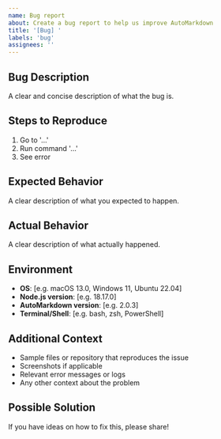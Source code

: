 ```yaml
---
name: Bug report
about: Create a bug report to help us improve AutoMarkdown
title: '[Bug] '
labels: 'bug'
assignees: ''
---
```


## Bug Description
A clear and concise description of what the bug is.

## Steps to Reproduce
1. Go to '...'
2. Run command '...'
3. See error

## Expected Behavior
A clear description of what you expected to happen.

## Actual Behavior
A clear description of what actually happened.

## Environment
- **OS**: [e.g. macOS 13.0, Windows 11, Ubuntu 22.04]
- **Node.js version**: [e.g. 18.17.0]
- **AutoMarkdown version**: [e.g. 2.0.3]
- **Terminal/Shell**: [e.g. bash, zsh, PowerShell]

## Additional Context
- Sample files or repository that reproduces the issue
- Screenshots if applicable
- Relevant error messages or logs
- Any other context about the problem

## Possible Solution
If you have ideas on how to fix this, please share!
